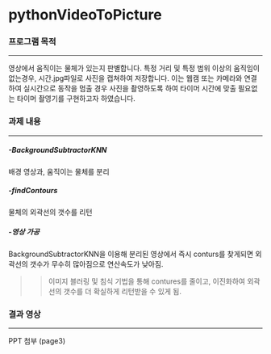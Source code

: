 # pythonVideoToPicture 


### 프로그램 목적
----------------------------------------
영상에서 움직이는 물체가 있는지 판별합니다.
특정 거리 및 특정 범위 이상의 움직임이 없는경우, 시간.jpg파일로 사진을 캡쳐하여 저장합니다.
이는 웹캠 또는 카메라와 연결하여 실시간으로 동작을 멈출 경우 사진을 촬영하도록 하여 타이머 시간에 맞출 필요없는 타이머 촬영기를 구현하고자 하였습니다.


### 과제 내용
-------------------------------------
##### -BackgroundSubtractorKNN
배경 영상과, 움직이는 물체를 분리

##### -findContours
물체의 외곽선의 갯수를 리턴

##### -영상 가공
BackgroundSubtractorKNN을 이용해 분리된 영상에서 즉시 conturs를 찾게되면 외곽선의 갯수가 무수히 많아짐으로 연산속도가 낮아짐.
>> 이미지 블러링 및 침식 기법을 통해 contures를 줄이고, 이진화하여 외곽선의 갯수를 더 확실하게 리턴받을 수 있게 됨.


### 결과 영상
-------------------------------------
PPT 첨부 (page3)
